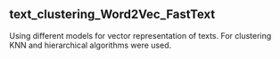 ## text_clustering_Word2Vec_FastText

Using different models for vector representation of texts. For clustering KNN and hierarchical algorithms were used. 
